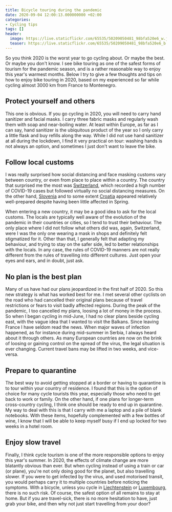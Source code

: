 ```yaml
---
title: Bicycle touring during the pandemic
date: 2020-09-04 12:00:13.000000000 +02:00
categories:
- Cycling tips
tags: []
header:
  image: https://live.staticflickr.com/65535/50209050481_98bfa520e6_w.jpg
  teaser: https://live.staticflickr.com/65535/50209050481_98bfa520e6_b.jpg
---
```


So you think 2020 is the worst year to go cycling about. Or maybe the
best. Or maybe you don\'t know. I see bike touring as one of the safest
forms of tourism for the pandemic season, and is a rather reasonable way
to enjoy this year\'s warmest months. Below I try to give a few thoughts
and tips on how to enjoy bike touring in 2020, based on my experienced
so far while cycling almost 3000 km from France to Montenegro.

## Protect yourself and others

This one is obvious. If you go cycling in 2020, you will need to carry
hand sanitizer and facial masks. I carry three fabric masks and
regularly wash them with soap and near-boiling water. At least within
Europe, as far as I can say, hand sanitizer is the ubiquitous product of
the year so I only carry a little flask and buy refills along the way.
While I did not use hand sanitizer at all during the lockdown, I find it
very practical on tour: washing hands is not always an option, and
sometimes I just don\'t want to leave the bike.

## Follow local customs

I was really surprised how social distancing and face masking customs
vary between country, or even from place to place within a country. The
country that surprised me the most was
[Switzerland](http://cyclingho.me/taking-a-break-in-zurich/), which
recorded a high number of COVID-19 cases but followed virtually no
social distancing measures. On the other hand,
[Slovenia](http://cyclingho.me/cycling-through-the-julian-alps-and-slovenia/)
and to some extent
[Croatia](http://cyclingho.me/cycling-about-croatias-krk-island/)
appeared relatively well-prepared despite having been little affected in
Spring.

When entering a new country, it may be a good idea to ask for the local
customs. The locals are typically well aware of the evolution of the
pandemic in their countries or cities, so I tend to trust their
behaviour. The only place where I did not follow what others did was,
again, Switzerland, were I was the only one wearing a mask in shops and
definitely felt stigmatized for it. Other than that, I generally felt
that adapting my behaviour, and trying to stay on the safer side, led to
better relationships with the locals. In any case, the rules of COVID-19
manners are not really different from the rules of travelling into
different cultures. Just open your eyes and ears, and in doubt, just
ask.

## No plan is the best plan

Many of us have had our plans jeopardized in the first half of 2020. So
this new strategy is what has worked best for me. I met several other
cyclists on the road who had cancelled their original plans because of
travel restrictions or fears to visit badly affected regions. During the
peak of the pandemic, I too cancelled my plans, loosing a lot of money
in the process. So when I began cycling in mid-June, I had no clear
plans beside cycling east, with the vague idea that I wanted to visit
the Balkans. Since leaving France I have seldom read the news. When
major waves of infection happened, as for instance during mid-summer in
Serbia, I always heard about it through others. As many European
countries are now on the brink of loosing or gaining control on the
spread of the virus, the legal situation is ever changing. Current
travel bans may be lifted in two weeks, and vice-versa.

## Prepare to quarantine

The best way to avoid getting stopped at a border or having to
quarantine is to tour within your country of residence. I found that
this is the option of choice for many cycle tourists this year,
especially those who need to get back to work or family. On the other
hand, if one plans for longer-term cross-country cycling, I think one
should be ready to end up in quarantine. My way to deal with this is
that I carry with me a laptop and a pile of blank notebooks. With these
items, hopefully complemented with a few bottles of wine, I know that I
will be able to keep myself busy if I end up locked for two weeks in a
hotel room.

## Enjoy slow travel

Finally, I think cycle tourism is one of the more responsible options to
enjoy this year\'s summer. In 2020, the effects of climate change are
more blatantly obvious than ever. But when cycling instead of using a
train or car (or plane), you\'re not only doing good for the planet, but
also travelling slower. If you were to get infected by the virus, and
used motorised transit, you would perhaps carry it to multiple countries
before noticing the symptoms. With a bicycle, unless you cycle in
[Liechtenstein](http://cyclingho.me/cycling-across-the-swiss-alps/) or
[Luxembourg](http://cyclingho.me/cycling-the-ardennes-and-luxembourg/),
there is no such risk. Of course, the safest option of all remains to
stay at home. But if you are travel-sick, there is no more hesitation to
have, just grab your bike, and then why not just start travelling from
your door?
